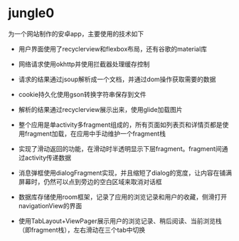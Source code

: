 # jungle0
为一个网站制作的安卓app，主要使用的技术如下  

- 用户界面使用了recyclerview和flexbox布局，还有谷歌的material库  
- 网络请求使用okhttp并使用拦截器处理缓存控制  
- 请求的结果通过jsoup解析成一个文档，并通过dom操作获取需要的数据  
- cookie持久化使用gson转换字符串保存到文件  
- 解析的结果通过recyclerview展示出来，使用glide加载图片  

- 整个应用是单activity多fragment组成的，所有页面如列表页和详情页都是使用fragment加载，在应用中手动维护一个fragment栈  
- 实现了滑动返回的功能，在滑动时半透明显示下层fragment。fragment间通过activity传递数据  
- 消息弹框使用dialogFragment实现，并且缩短了dialog的宽度，让内容在铺满屏幕时，仍然可以点到旁边的空白区域来取消对话框  

- 数据库存储使用room框架，记录了应用的浏览记录和用户的收藏，侧滑打开navigationView的界面  
- 使用TabLayout+ViewPager展示用户的浏览记录、稍后阅读、当前浏览栈（即fragment栈），左右滑动在三个tab中切换
